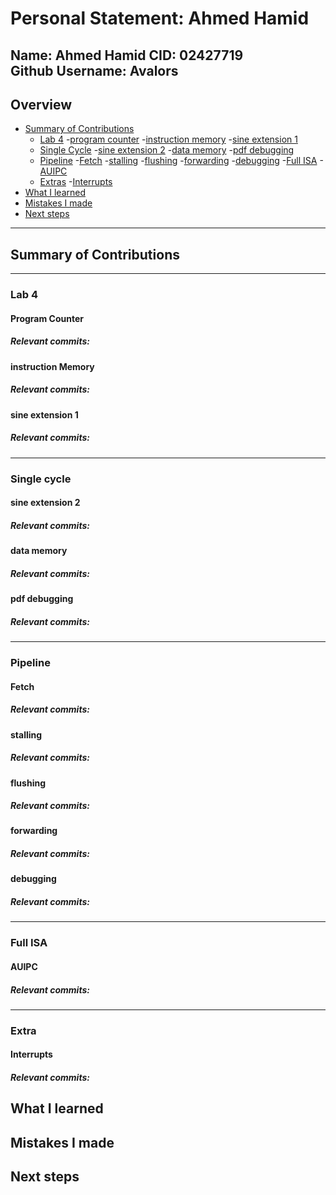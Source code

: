 # Personal Statement: Ahmed Hamid

**Name:** Ahmed Hamid
**CID:** 02427719   
**Github Username:** Avalors
---
## Overview
- [Summary of Contributions](#summary-of-contributions)
    - [Lab 4](#lab-4)
          -[program counter]()
          -[instruction memory]()
          -[sine extension 1]()
    - [Single Cycle]()
          -[sine extension 2]()
          -[data memory]()
          -[pdf debugging]()
    - [Pipeline]()
          -[Fetch]()
          -[stalling]()
          -[flushing]()
          -[forwarding]()
          -[debugging]()
    -[Full ISA]()
          -[AUIPC]()
    - [Extras]()
          -[Interrupts]()
- [What I learned](#what-i-learned)
- [Mistakes I made](#mistakes-i-made)
- [Next steps](#Next-steps)
---
## Summary of Contributions
---
### Lab 4

#### Program Counter
##### *Relevant commits*:

#### instruction Memory
##### *Relevant commits*:

#### sine extension 1
##### *Relevant commits*:

---
### Single cycle

#### sine extension 2
##### *Relevant commits*:

#### data memory
##### *Relevant commits*:

#### pdf debugging
##### *Relevant commits*:

---
### Pipeline

#### Fetch
##### *Relevant commits*:

#### stalling
##### *Relevant commits*:

#### flushing
##### *Relevant commits*:

#### forwarding
##### *Relevant commits*:

#### debugging
##### *Relevant commits*:
---
### Full ISA

#### AUIPC
##### *Relevant commits*:

---
### Extra

#### Interrupts
##### *Relevant commits*:


## What I learned



## Mistakes I made


## Next steps

